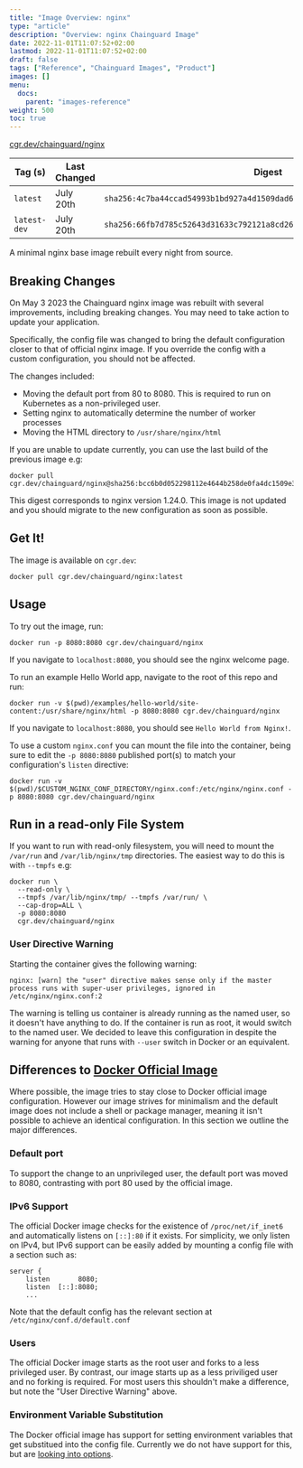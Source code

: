 ```yaml
---
title: "Image Overview: nginx"
type: "article"
description: "Overview: nginx Chainguard Image"
date: 2022-11-01T11:07:52+02:00
lastmod: 2022-11-01T11:07:52+02:00
draft: false
tags: ["Reference", "Chainguard Images", "Product"]
images: []
menu:
  docs:
    parent: "images-reference"
weight: 500
toc: true
---
```


[cgr.dev/chainguard/nginx](https://github.com/chainguard-images/images/tree/main/images/nginx)

| Tag (s)       | Last Changed | Digest                                                                    |
|---------------|--------------|---------------------------------------------------------------------------|
|  `latest`     | July 20th    | `sha256:4c7ba44ccad54993b1bd927a4d1509dad6a435bfae44633d105d1da3e4d3e0e2` |
|  `latest-dev` | July 20th    | `sha256:66fb7d785c52643d31633c792121a8cd26b153a0183f56a55e4ade707e963741` |



A minimal nginx base image rebuilt every night from source.

## Breaking Changes

On May 3 2023 the Chainguard nginx image was rebuilt with several improvements, including
breaking changes. You may need to take action to update your application. 

Specifically, the config file was changed to bring the default configuration closer to that of
official nginx image. If you override the config with a custom configuration, you should not be affected.

The changes included:

 - Moving the default port from 80 to 8080. This is required to run on Kubernetes as a non-privileged user.
 - Setting nginx to automatically determine the number of worker processes
 - Moving the HTML directory to `/usr/share/nginx/html`

If you are unable to update currently, you can use the last build of the previous image e.g: 

```
docker pull cgr.dev/chainguard/nginx@sha256:bcc6b0d052298112e4644b258de0fa4dc1509e3df8f7c0fba09e8c92987825e7
```

This digest corresponds to nginx version 1.24.0. This image is not updated and you should migrate to the
new configuration as soon as possible.

## Get It!

The image is available on `cgr.dev`:

```
docker pull cgr.dev/chainguard/nginx:latest
```

## Usage

To try out the image, run:

```
docker run -p 8080:8080 cgr.dev/chainguard/nginx
```

If you navigate to `localhost:8080`, you should see the nginx welcome page.

To run an example Hello World app, navigate to the root of this repo and run:

```
docker run -v $(pwd)/examples/hello-world/site-content:/usr/share/nginx/html -p 8080:8080 cgr.dev/chainguard/nginx
```

If you navigate to `localhost:8080`, you should see `Hello World from Nginx!`.

To use a custom `nginx.conf` you can mount the file into the container, being sure to edit the `-p 8080:8080` published port(s) to match your configuration's `listen` directive:

```
docker run -v $(pwd)/$CUSTOM_NGINX_CONF_DIRECTORY/nginx.conf:/etc/nginx/nginx.conf -p 8080:8080 cgr.dev/chainguard/nginx
```

## Run in a read-only File System

If you want to run with read-only filesystem, you will need to mount the `/var/run` and
`/var/lib/nginx/tmp` directories. The easiest way to do this is with `--tmpfs` e.g:

```
docker run \
  --read-only \
  --tmpfs /var/lib/nginx/tmp/ --tmpfs /var/run/ \
  --cap-drop=ALL \
  -p 8080:8080
  cgr.dev/chainguard/nginx
```

### User Directive Warning

Starting the container gives the following warning:

```
nginx: [warn] the "user" directive makes sense only if the master process runs with super-user privileges, ignored in /etc/nginx/nginx.conf:2
```

The warning is telling us container is already running as the named user, so it doesn't have
anything to do. If the container is run as root, it would switch to the named user. We decided to
leave this configuration in despite the warning for anyone that runs with `--user` switch in Docker
or an equivalent.

## Differences to [Docker Official Image](https://hub.docker.com/_/nginx)

Where possible, the image tries to stay close to Docker official image configuration. However our
image strives for minimalism and the default image does not include a shell or package manager,
meaning it isn't possible to achieve an identical configuration. In this section we outline the
major differences.

### Default port

To support the change to an unprivileged user, the default port was moved to 8080, contrasting with
port 80 used by the official image.

### IPv6 Support

The official Docker image checks for the existence of `/proc/net/if_inet6` and automatically listens
on `[::]:80` if it exists. For simplicity, we only listen on IPv4, but IPv6 support can be easily
added by mounting a config file with a section such as:

```
server {
    listen       8080;
    listen  [::]:8080;
    ...

```

Note that the default config has the relevant section at `/etc/nginx/conf.d/default.conf`

### Users

The official Docker image starts as the root user and forks to a less privileged user. By contrast,
our image starts up as a less priviliged user and no forking is required. For most users this
shouldn't make a difference, but note the "User Directive Warning" above.

### Environment Variable Substitution

The Docker official image has support for setting environment variables that get substitued into the
config file. Currently we do not have support for this, but are [looking into options](https://github.com/chainguard-images/images/issues/435). 

